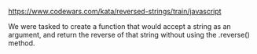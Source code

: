 https://www.codewars.com/kata/reversed-strings/train/javascript

We were tasked to create a function that would accept a string as an argument, and return the reverse of that string without using the .reverse() method.